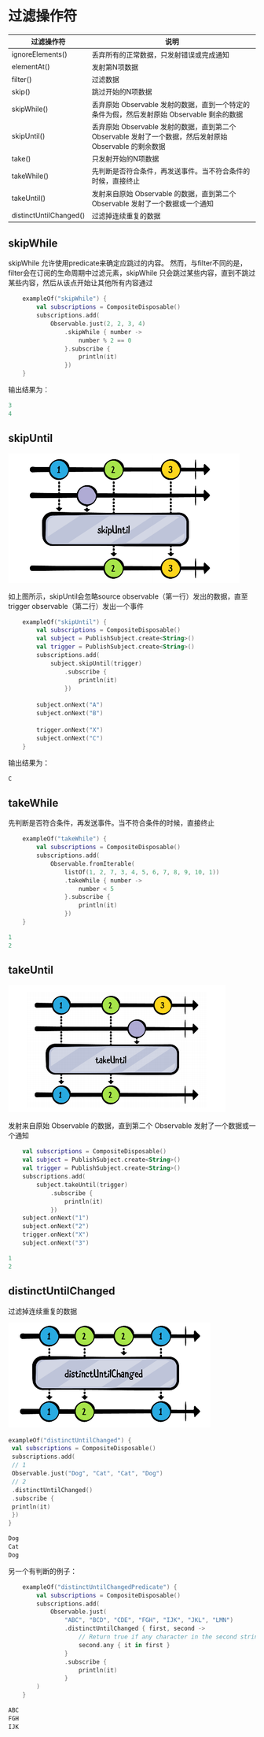 # 过滤操作符

| 过滤操作符             | 说明                                                         |
| ---------------------- | ------------------------------------------------------------ |
| ignoreElements()       | 丢弃所有的正常数据，只发射错误或完成通知                     |
| elementAt()            | 发射第N项数据                                                |
| filter()               | 过滤数据                                                     |
| skip()                 | 跳过开始的N项数据                                            |
| skipWhile()            | 丢弃原始 Observable 发射的数据，直到一个特定的条件为假，然后发射原始 Observable 剩余的数据 |
| skipUntil()            | 丢弃原始 Observable 发射的数据，直到第二个 Observable 发射了一个数据，然后发射原始 Observable 的剩余数据 |
| take()                 | 只发射开始的N项数据                                          |
| takeWhile()            | 先判断是否符合条件，再发送事件。当不符合条件的时候，直接终止 |
| takeUntil()            | 发射来自原始 Observable 的数据，直到第二个 Observable 发射了一个数据或一个通知 |
| distinctUntilChanged() | 过滤掉连续重复的数据                                         |



## skipWhile

skipWhile 允许使用predicate来确定应跳过的内容。 然而，与filter不同的是，filter会在订阅的生命周期中过滤元素，skipWhile 只会跳过某些内容，直到不跳过某些内容，然后从该点开始让其他所有内容通过

```kotlin
    exampleOf("skipWhile") {
        val subscriptions = CompositeDisposable()
        subscriptions.add(
            Observable.just(2, 2, 3, 4)
                .skipWhile { number ->
                    number % 2 == 0
                }.subscribe {
                    println(it)
                })
    }
```

输出结果为：

```kotlin
3
4
```



## skipUntil

![008](./images/008.png)

如上图所示，skipUntil会忽略source observable（第一行）发出的数据，直至 trigger observable（第二行）发出一个事件

```kotlin
    exampleOf("skipUntil") {
        val subscriptions = CompositeDisposable()
        val subject = PublishSubject.create<String>()
        val trigger = PublishSubject.create<String>()
        subscriptions.add(
            subject.skipUntil(trigger)
                .subscribe {
                    println(it)
                })

        subject.onNext("A")
        subject.onNext("B")

        trigger.onNext("X")
        subject.onNext("C")
    }
```

输出结果为：

```kotlin
C
```



## takeWhile

先判断是否符合条件，再发送事件。当不符合条件的时候，直接终止

```kotlin
    exampleOf("takeWhile") {
        val subscriptions = CompositeDisposable()
        subscriptions.add(
            Observable.fromIterable(
                listOf(1, 2, 7, 3, 4, 5, 6, 7, 8, 9, 10, 1))
                .takeWhile { number ->
                    number < 5
                }.subscribe {
                    println(it)
                })
    }
```

```kotlin
1
2
```





## takeUntil

![009](./images/009.png)

发射来自原始 Observable 的数据，直到第二个 Observable 发射了一个数据或一个通知

```kotlin
    val subscriptions = CompositeDisposable()
    val subject = PublishSubject.create<String>()
    val trigger = PublishSubject.create<String>()
    subscriptions.add(
        subject.takeUntil(trigger)
            .subscribe {
                println(it)
            })
    subject.onNext("1")
    subject.onNext("2")
    trigger.onNext("X")
    subject.onNext("3")
```

```kotlin
1
2
```



## distinctUntilChanged

过滤掉连续重复的数据

![010](./images/010.png)

```kotlin
exampleOf("distinctUntilChanged") {
 val subscriptions = CompositeDisposable()
 subscriptions.add(
 // 1
 Observable.just("Dog", "Cat", "Cat", "Dog")
 // 2
 .distinctUntilChanged()
 .subscribe {
 println(it)
 })
}
```

```kotlin
Dog
Cat
Dog
```

另一个有判断的例子：

```kotlin
    exampleOf("distinctUntilChangedPredicate") {
        val subscriptions = CompositeDisposable()
        subscriptions.add(
            Observable.just(
                "ABC", "BCD", "CDE", "FGH", "IJK", "JKL", "LMN")
                .distinctUntilChanged { first, second ->
                    // Return true if any character in the second string is also in the first string.
                    second.any { it in first }
                }
                .subscribe {
                    println(it)
                }
        )
    }
```

```kotlin
ABC
FGH
IJK
```







